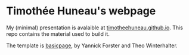 # Timothée Huneau's webpage

My (minimal) presentation is avalaible at [timotheehuneau.github.io](https://timotheehuneau.github.io/). This repo contains the material used to build it.

The template is [basicpage](https://github.com/basicpage/basicpage.github.io), by Yannick Forster and Theo Winterhalter.
